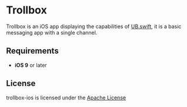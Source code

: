 # Trollbox

Trollbox is an iOS app displaying the capabilities of [UB.swift](github.com/ultralight-beam/UB.swift), it is a basic messaging app with a single channel.

## Requirements

- **iOS 9** or later

## License

trollbox-ios is licensed under the [Apache License](LICENSE)
